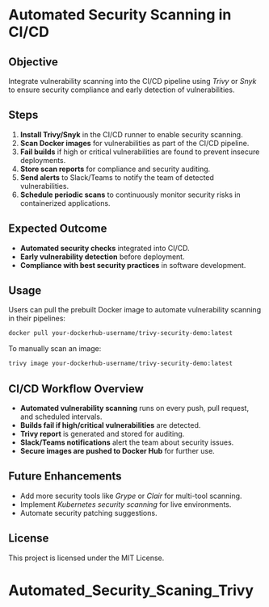 # Automated Security Scanning in CI/CD

## Objective
Integrate vulnerability scanning into the CI/CD pipeline using *Trivy* or *Snyk* to ensure security compliance and early detection of vulnerabilities.

## Steps
1. **Install Trivy/Snyk** in the CI/CD runner to enable security scanning.
2. **Scan Docker images** for vulnerabilities as part of the CI/CD pipeline.
3. **Fail builds** if high or critical vulnerabilities are found to prevent insecure deployments.
4. **Store scan reports** for compliance and security auditing.
5. **Send alerts** to Slack/Teams to notify the team of detected vulnerabilities.
6. **Schedule periodic scans** to continuously monitor security risks in containerized applications.

## Expected Outcome
- **Automated security checks** integrated into CI/CD.
- **Early vulnerability detection** before deployment.
- **Compliance with best security practices** in software development.

## Usage
Users can pull the prebuilt Docker image to automate vulnerability scanning in their pipelines:

```bash
docker pull your-dockerhub-username/trivy-security-demo:latest
```

To manually scan an image:

```bash
trivy image your-dockerhub-username/trivy-security-demo:latest
```

## CI/CD Workflow Overview
- **Automated vulnerability scanning** runs on every push, pull request, and scheduled intervals.
- **Builds fail if high/critical vulnerabilities** are detected.
- **Trivy report** is generated and stored for auditing.
- **Slack/Teams notifications** alert the team about security issues.
- **Secure images are pushed to Docker Hub** for further use.

## Future Enhancements
- Add more security tools like *Grype* or *Clair* for multi-tool scanning.
- Implement *Kubernetes security scanning* for live environments.
- Automate security patching suggestions.

## License
This project is licensed under the MIT License.

# Automated_Security_Scaning_Trivy
